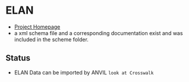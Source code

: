 ELAN
====

- [Project Homepage](https://tla.mpi.nl/tools/tla-tools/elan/)
- a xml schema file and a corresponding documentation exist and was included in
  the scheme folder.

Status
------

- ELAN Data can be imported by ANVIL `look at Crosswalk` 
